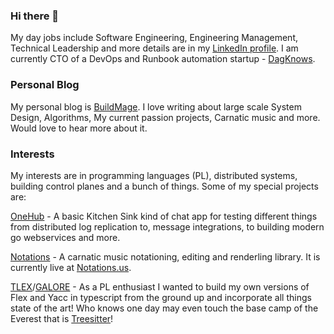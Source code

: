 
### Hi there 👋

My day jobs include Software Engineering, Engineering Management, Technical Leadership and more details are in my [LinkedIn profile](https://linkedin.com/in/srirampanyam).  I am currently CTO of a DevOps and Runbook automation startup - [DagKnows](https://dagknows.com).

### Personal Blog

My personal blog is [BuildMage](https://buildmage.com).  I love writing about large scale System Design, Algorithms, My current passion projects, Carnatic music and more.  Would love to hear more about it.

### Interests

My interests are in programming languages (PL), distributed systems, building control planes and a bunch of things.  Some of my special projects are:

[OneHub](https://github.com/panyam/onehub) - A basic Kitchen Sink kind of chat app for testing different things from distributed log replication to, message integrations, to building modern go webservices and more.

[Notations](https://github.com/panyam/notations) -  A carnatic music notationing, editing and renderling library.  It is currently live at [Notations.us](https://notations.us).

[TLEX](https://github.com/panyam/tlex)/[GALORE](https://github.com/panyam/galore) - As a PL enthusiast I wanted to build my own versions of Flex and Yacc in typescript from the ground up and incorporate all things state of the art!   Who knows one day may even touch the base camp of the Everest that is [Treesitter](https://tree-sitter.github.io/tree-sitter/)!

<!--
**panyam/panyam** is a ✨ _special_ ✨ repository because its `README.md` (this file) appears on your GitHub profile.

Here are some ideas to get you started:

- 🔭 I’m currently working on ...
- 🌱 I’m currently learning ...
- 👯 I’m looking to collaborate on ...
- 🤔 I’m looking for help with ...
- 💬 Ask me about ...
- 📫 How to reach me: ...
- 😄 Pronouns: ...
- ⚡ Fun fact: ...
-->
